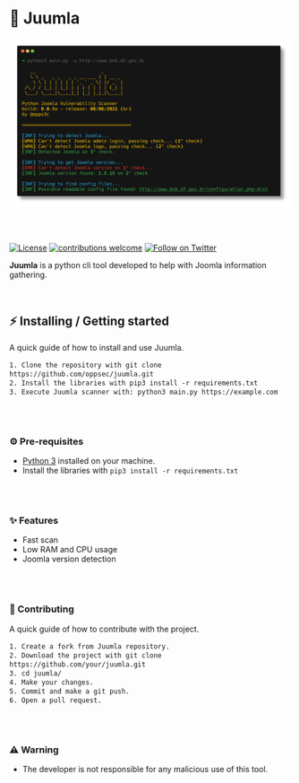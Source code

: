 # 🦁 Juumla

<img src="./design/preview.png" width="600" height="300">

<br><br>

[![License](https://img.shields.io/badge/license-MIT-_red.svg)](https://opensource.org/licenses/MIT)
[![contributions welcome](https://img.shields.io/badge/contributions-welcome-brightgreen.svg?style=flat)](https://github.com/oppsec/xcreen/issues)
[![Follow on Twitter](https://img.shields.io/twitter/follow/opps3c.svg?logo=twitter)](https://twitter.com/oppsec)

**Juumla** is a python cli tool developed to help with Joomla information gathering.

<br>

## ⚡ Installing / Getting started

A quick guide of how to install and use Juumla.

```shell
1. Clone the repository with git clone https://github.com/oppsec/juumla.git
2. Install the libraries with pip3 install -r requirements.txt
3. Execute Juumla scanner with: python3 main.py https://example.com
```

<br><br>

### ⚙️ Pre-requisites
- [Python 3](https://www.python.org/downloads/) installed on your machine.
- Install the libraries with `pip3 install -r requirements.txt`

<br><br>

### ✨ Features
- Fast scan
- Low RAM and CPU usage
- Joomla version detection

<br><br>

### 🔨 Contributing

A quick guide of how to contribute with the project.

```shell
1. Create a fork from Juumla repository.
2. Download the project with git clone https://github.com/your/juumla.git
3. cd juumla/
4. Make your changes.
5. Commit and make a git push.
6. Open a pull request.
```

<br><br>

### ⚠️ Warning
- The developer is not responsible for any malicious use of this tool.
